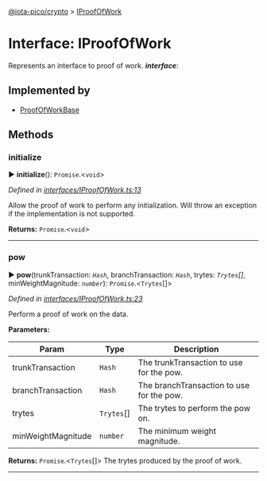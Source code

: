 [@iota-pico/crypto](../README.md) > [IProofOfWork](../interfaces/iproofofwork.md)



# Interface: IProofOfWork


Represents an interface to proof of work.
*__interface__*: 


## Implemented by

* [ProofOfWorkBase](../classes/proofofworkbase.md)


## Methods
<a id="initialize"></a>

###  initialize

► **initialize**(): `Promise`.<`void`>



*Defined in [interfaces/IProofOfWork.ts:13](https://github.com/iotaeco/iota-pico-crypto/blob/28c9f3a/src/interfaces/IProofOfWork.ts#L13)*



Allow the proof of work to perform any initialization. Will throw an exception if the implementation is not supported.




**Returns:** `Promise`.<`void`>





___

<a id="pow"></a>

###  pow

► **pow**(trunkTransaction: *`Hash`*, branchTransaction: *`Hash`*, trytes: *`Trytes`[]*, minWeightMagnitude: *`number`*): `Promise`.<`Trytes`[]>



*Defined in [interfaces/IProofOfWork.ts:23](https://github.com/iotaeco/iota-pico-crypto/blob/28c9f3a/src/interfaces/IProofOfWork.ts#L23)*



Perform a proof of work on the data.


**Parameters:**

| Param | Type | Description |
| ------ | ------ | ------ |
| trunkTransaction | `Hash`   |  The trunkTransaction to use for the pow. |
| branchTransaction | `Hash`   |  The branchTransaction to use for the pow. |
| trytes | `Trytes`[]   |  The trytes to perform the pow on. |
| minWeightMagnitude | `number`   |  The minimum weight magnitude. |





**Returns:** `Promise`.<`Trytes`[]>
The trytes produced by the proof of work.






___


